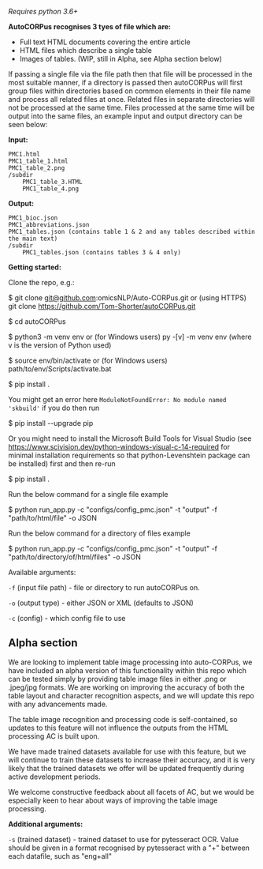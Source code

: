*Requires python 3.6+*

**AutoCORPus recognises 3 tyes of file which are:**

- Full text HTML documents covering the entire article
- HTML files which describe a single table
- Images of tables. (WIP, still in Alpha, see Alpha section below)

If passing a single file via the file path then that file will be processed in the most suitable 
manner, if a directory is passed then autoCORPus will first group files within directories based on common elements in 
their file name and process all related files at once. Related files in separate directories will not be processed at 
the same time. Files processed at the same time will be output into the same files, an example input and output directory
can be seen below:

**Input:**

    PMC1.html
    PMC1_table_1.html
    PMC1_table_2.png
    /subdir
        PMC1_table_3.HTML
        PMC1_table_4.png

**Output:**

    PMC1_bioc.json
    PMC1_abbreviations.json
    PMC1_tables.json (contains table 1 & 2 and any tables described within the main text)
    /subdir
        PMC1_tables.json (contains tables 3 & 4 only)
        
**Getting started:**

Clone the repo, e.g.:

$ git clone git@github.com:omicsNLP/Auto-CORPus.git or (using HTTPS) git clone https://github.com/Tom-Shorter/autoCORPus.git

$ cd autoCORPus

$ python3 -m venv env or (for Windows users) py -[v] -m venv env (where v is the version of Python used)

$ source env/bin/activate or (for Windows users) path/to/env/Scripts/activate.bat

$ pip install .

You might get an error here `ModuleNotFoundError: No module named 'skbuild'` if you do then run 

$ pip install --upgrade pip 

Or you might need to install the Microsoft Build Tools for Visual Studio 
(see https://www.scivision.dev/python-windows-visual-c-14-required for minimal installation requirements so that python-Levenshtein package can be installed)
first and then re-run 

$ pip install .

Run the below command for a single file example

$ python run_app.py -c "configs/config_pmc.json" -t "output" -f "path/to/html/file" -o JSON

Run the below command for a directory of files example

$  python run_app.py -c "configs/config_pmc.json" -t "output" -f "path/to/directory/of/html/files" -o JSON

Available arguments:

`-f` (input file path) - file or directory to run autoCORPus on.

`-o` (output type) - either JSON or XML (defaults to JSON)

`-c` (config) - which config file to use


<h2>Alpha section</h2>

We are looking to implement table image processing into auto-CORPus, we have included an alpha version of this 
functionality within this repo which can be tested simply by providing table image files in either .png or .jpeg/jpg 
formats. We are working on improving the accuracy of both the table layout and character recognition aspects, and we will
update this repo with any advancements made.

The table image recognition and processing code is self-contained, so updates to this feature will not influence the 
outputs from the HTML processing AC is built upon.

We have made trained datasets available for use with this feature, but we will continue to train these datasets to 
increase their accuracy, and it is very likely that the trained datasets we offer will be updated frequently during
active development periods.

We welcome constructive feedback about all facets of AC, but we would be especially keen to hear about ways of improving the table
image processing.

**Additional arguments:**

`-s` (trained dataset) - trained dataset to use for pytesseract OCR. Value should be given in a format
    recognised by pytesseract with a "+" between each datafile, such as "eng+all"

